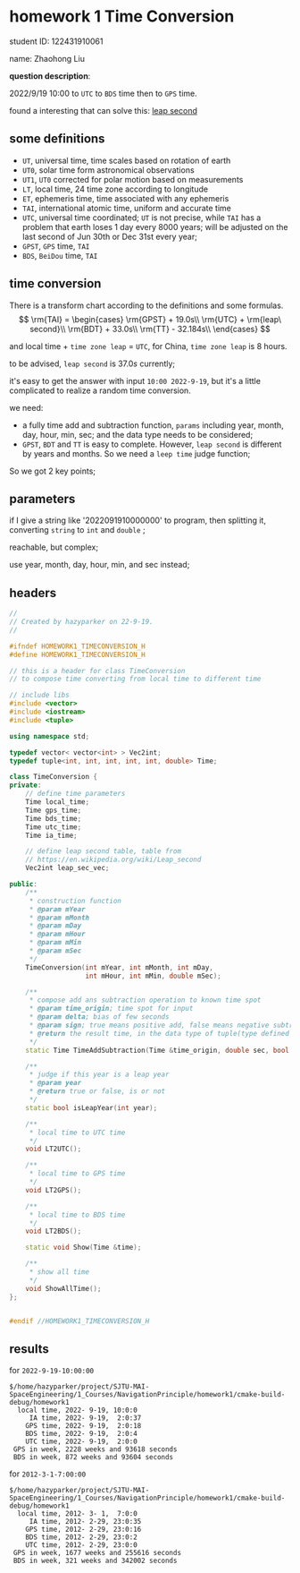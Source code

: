 # homework 1 Time Conversion

student ID: 122431910061

name: Zhaohong Liu

**question description**:

2022/9/19 10:00 to `UTC` to `BDS` time then to `GPS` time.

found a interesting that can solve this: [leap second](http://leapsecond.com/java/gpsclock.htm)

## some definitions

* `UT`, universal time, time scales based on rotation of earth
* `UT0`, solar time form astronomical observations
* `UT1`, `UT0` corrected for polar motion based on measurements
* `LT`, local time, 24 time zone according to longitude
* `ET`, ephemeris time, time associated with any ephemeris
* `TAI`, international atomic time, uniform and accurate time
* `UTC`, universal time coordinated; `UT` is not precise, while `TAI` has a problem that earth loses 1 day every 8000 years;
will be adjusted on the last second of Jun 30th or Dec 31st every year;
* `GPST`, `GPS` time, `TAI`
* `BDS`, `BeiDou` time, `TAI`

## time conversion

There is a transform chart according to the definitions and some formulas.
$$
\rm{TAI} = \begin{cases}
\rm{GPST} + 19.0s\\
\rm{UTC} + \rm{leap\ second}\\
\rm{BDT} + 33.0s\\
\rm{TT} - 32.184s\\
\end{cases}
$$

and local time + `time zone leap` = `UTC`, for China, `time zone leap` is 8 hours.

to be advised, `leap second` is $37.0s$ currently;

it's easy to get the answer with input `10:00 2022-9-19`, but it's a little complicated to realize a random time conversion.

we need:

* a fully time add and subtraction function, `params` including year, month, day, hour, min, sec; and the data type needs to be considered;
* `GPST`, `BDT` and `TT` is easy to complete. However, `leap second` is different by years and months. So we need a `leep time` judge function;

So we got 2 key points;

## parameters

if I give a string like '2022091910000000' to program, then splitting it, converting `string` to `int` and `double` ;

reachable, but complex;

use year, month, day, hour, min, and sec instead;

## headers

```cpp
//
// Created by hazyparker on 22-9-19.
//

#ifndef HOMEWORK1_TIMECONVERSION_H
#define HOMEWORK1_TIMECONVERSION_H

// this is a header for class TimeConversion
// to compose time converting from local time to different time

// include libs
#include <vector>
#include <iostream>
#include <tuple>

using namespace std;

typedef vector< vector<int> > Vec2int;
typedef tuple<int, int, int, int, int, double> Time;

class TimeConversion {
private:
    // define time parameters
    Time local_time;
    Time gps_time;
    Time bds_time;
    Time utc_time;
    Time ia_time;

    // define leap second table, table from
    // https://en.wikipedia.org/wiki/Leap_second
    Vec2int leap_sec_vec;

public:
    /**
     * construction function
     * @param mYear
     * @param mMonth
     * @param mDay
     * @param mHour
     * @param mMin
     * @param mSec
     */
    TimeConversion(int mYear, int mMonth, int mDay,
                   int mHour, int mMin, double mSec);

    /**
     * compose add ans subtraction operation to known time spot
     * @param time_origin; time spot for input
     * @param delta; bias of few seconds
     * @param sign; true means positive add, false means negative subtraction
     * @return the result time, in the data type of tuple(type defined before)
     */
    static Time TimeAddSubtraction(Time &time_origin, double sec, bool sign);

    /**
     * judge if this year is a leap year
     * @param year
     * @return true or false, is or not
     */
    static bool isLeapYear(int year);

    /**
     * local time to UTC time
     */
    void LT2UTC();

    /**
     * local time to GPS time
     */
    void LT2GPS();

    /**
     * local time to BDS time
     */
    void LT2BDS();

    static void Show(Time &time);

    /**
     * show all time
     */
    void ShowAllTime();
};


#endif //HOMEWORK1_TIMECONVERSION_H

```

## results

for `2022-9-19-10:00:00`

```shell
$/home/hazyparker/project/SJTU-MAI-SpaceEngineering/1_Courses/NavigationPrinciple/homework1/cmake-build-debug/homework1
  local time, 2022- 9-19, 10:0:0
     IA time, 2022- 9-19,  2:0:37
    GPS time, 2022- 9-19,  2:0:18
    BDS time, 2022- 9-19,  2:0:4
    UTC time, 2022- 9-19,  2:0:0
 GPS in week, 2228 weeks and 93618 seconds 
 BDS in week, 872 weeks and 93604 seconds 
```

for `2012-3-1-7:00:00`

```shell
$/home/hazyparker/project/SJTU-MAI-SpaceEngineering/1_Courses/NavigationPrinciple/homework1/cmake-build-debug/homework1
  local time, 2012- 3- 1,  7:0:0
     IA time, 2012- 2-29, 23:0:35
    GPS time, 2012- 2-29, 23:0:16
    BDS time, 2012- 2-29, 23:0:2
    UTC time, 2012- 2-29, 23:0:0
 GPS in week, 1677 weeks and 255616 seconds 
 BDS in week, 321 weeks and 342002 seconds 
```





